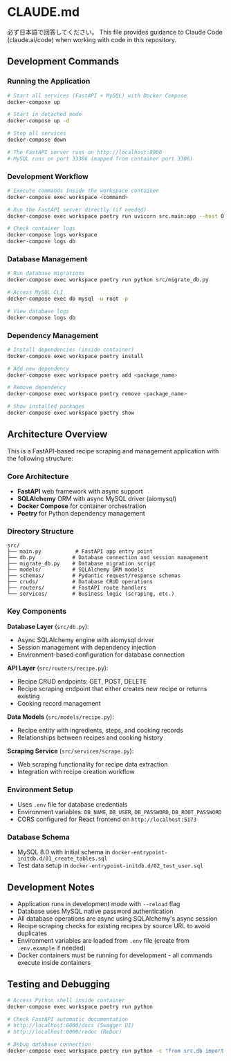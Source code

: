 # CLAUDE.md

必ず日本語で回答してください。
This file provides guidance to Claude Code (claude.ai/code) when working with code in this repository.

## Development Commands

### Running the Application
```bash
# Start all services (FastAPI + MySQL) with Docker Compose
docker-compose up

# Start in detached mode
docker-compose up -d

# Stop all services
docker-compose down

# The FastAPI server runs on http://localhost:8000
# MySQL runs on port 33306 (mapped from container port 3306)
```

### Development Workflow
```bash
# Execute commands inside the workspace container
docker-compose exec workspace <command>

# Run the FastAPI server directly (if needed)
docker-compose exec workspace poetry run uvicorn src.main:app --host 0.0.0.0 --port 8000 --reload

# Check container logs
docker-compose logs workspace
docker-compose logs db
```

### Database Management
```bash
# Run database migrations
docker-compose exec workspace poetry run python src/migrate_db.py

# Access MySQL CLI
docker-compose exec db mysql -u root -p

# View database logs
docker-compose logs db
```

### Dependency Management
```bash
# Install dependencies (inside container)
docker-compose exec workspace poetry install

# Add new dependency
docker-compose exec workspace poetry add <package_name>

# Remove dependency
docker-compose exec workspace poetry remove <package_name>

# Show installed packages
docker-compose exec workspace poetry show
```

## Architecture Overview

This is a FastAPI-based recipe scraping and management application with the following structure:

### Core Architecture
- **FastAPI** web framework with async support
- **SQLAlchemy** ORM with async MySQL driver (aiomysql)
- **Docker Compose** for container orchestration
- **Poetry** for Python dependency management

### Directory Structure
```
src/
├── main.py           # FastAPI app entry point
├── db.py            # Database connection and session management
├── migrate_db.py    # Database migration script
├── models/          # SQLAlchemy ORM models
├── schemas/         # Pydantic request/response schemas
├── cruds/           # Database CRUD operations
├── routers/         # FastAPI route handlers
└── services/        # Business logic (scraping, etc.)
```

### Key Components

**Database Layer** (`src/db.py`):
- Async SQLAlchemy engine with aiomysql driver
- Session management with dependency injection
- Environment-based configuration for database connection

**API Layer** (`src/routers/recipe.py`):
- Recipe CRUD endpoints: GET, POST, DELETE
- Recipe scraping endpoint that either creates new recipe or returns existing
- Cooking record management

**Data Models** (`src/models/recipe.py`):
- Recipe entity with ingredients, steps, and cooking records
- Relationships between recipes and cooking history

**Scraping Service** (`src/services/scrape.py`):
- Web scraping functionality for recipe data extraction
- Integration with recipe creation workflow

### Environment Setup
- Uses `.env` file for database credentials
- Environment variables: `DB_NAME`, `DB_USER`, `DB_PASSWORD`, `DB_ROOT_PASSWORD`
- CORS configured for React frontend on `http://localhost:5173`

### Database Schema
- MySQL 8.0 with initial schema in `docker-entrypoint-initdb.d/01_create_tables.sql`
- Test data setup in `docker-entrypoint-initdb.d/02_test_user.sql`

## Development Notes

- Application runs in development mode with `--reload` flag
- Database uses MySQL native password authentication
- All database operations are async using SQLAlchemy's async session
- Recipe scraping checks for existing recipes by source URL to avoid duplicates
- Environment variables are loaded from `.env` file (create from `.env.example` if needed)
- Docker containers must be running for development - all commands execute inside containers

## Testing and Debugging

```bash
# Access Python shell inside container
docker-compose exec workspace poetry run python

# Check FastAPI automatic documentation
# http://localhost:8000/docs (Swagger UI)
# http://localhost:8000/redoc (ReDoc)

# Debug database connection
docker-compose exec workspace poetry run python -c "from src.db import engine; print('DB connection OK')"
```